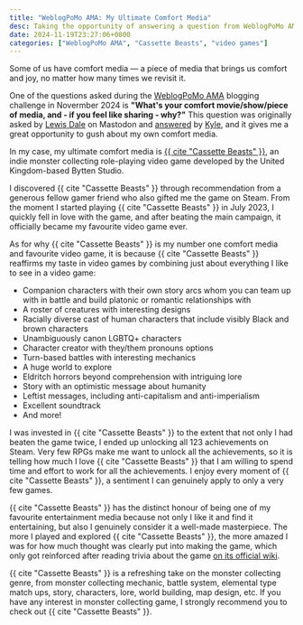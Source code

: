 ```yaml
---
title: "WeblogPoMo AMA: My Ultimate Comfort Media"
desc: Taking the opportunity of answering a question from WeblogPoMo AMA to gush over my ultimate comfort media.
date: 2024-11-19T23:27:06+0800
categories: ["WeblogPoMo AMA", "Cassette Beasts", "video games"]
---
```


Some of us have comfort media — a piece of media that brings us comfort and joy, no matter how many times we revisit it.

One of the questions asked during the [WeblogPoMo AMA](https://weblogpomo.club/challenges) blogging challenge in Novermber 2024 is **"What's your comfort movie/show/piece of media, and - if you feel like sharing - why?"** This question was originally asked by [Lewis Dale](https://lewisdale.dev/) on Mastodon and [answered](https://weblog.kylereddoch.me/2024/11/my-weblogpomoama) by [Kyle](https://weblog.kylereddoch.me/), and it gives me a great opportunity to gush about my own comfort media.

In my case, my ultimate comfort media is [{{ cite "Cassette Beasts" }}](https://www.cassettebeasts.com/), an indie monster collecting role-playing video game developed by the United Kingdom-based Bytten Studio.

I discovered {{ cite "Cassette Beasts" }} through recommendation from a generous fellow gamer friend who also gifted me the game on Steam. From the moment I started playing {{ cite "Cassette Beasts" }} in July 2023, I quickly fell in love with the game, and after beating the main campaign, it officially became my favourite video game ever.

As for why {{ cite "Cassette Beasts" }} is my number one comfort media and favourite video game, it is because {{ cite "Cassette Beasts" }} reaffirms my taste in video games by combining just about everything I like to see in a video game:

- Companion characters with their own story arcs whom you can team up with in battle and build platonic or romantic relationships with
- A roster of creatures with interesting designs
- Racially diverse cast of human characters that include visibly Black and brown characters
- Unambiguously canon LGBTQ+ characters
- Character creator with they/them pronouns options
- Turn-based battles with interesting mechanics
- A huge world to explore
- Eldritch horrors beyond comprehension with intriguing lore
- Story with an optimistic message about humanity
- Leftist messages, including anti-capitalism and anti-imperialism
- Excellent soundtrack
- And more!

I was invested in {{ cite "Cassette Beasts" }} to the extent that not only I had beaten the game twice, I ended up unlocking all 123 achievements on Steam. Very few RPGs make me want to unlock all the achievements, so it is telling how much I love {{ cite "Cassette Beasts" }} that I am willing to spend time and effort to work for all the achievements. I enjoy every moment of {{ cite "Cassette Beasts" }}, a sentiment I can genuinely apply to only a very few games.

{{ cite "Cassette Beasts" }} has the distinct honour of being one of my favourite entertainment media because not only I like it and find it entertaining, but also I genuinely consider it a well-made masterpiece. The more I played and explored {{ cite "Cassette Beasts" }}, the more amazed I was for how much thought was clearly put into making the game, which only got reinforced after reading trivia about the game [on its official wiki](https://wiki.cassettebeasts.com/wiki/Main_Page).

{{ cite "Cassette Beasts" }} is a refreshing take on the monster collecting genre, from monster collecting mechanic, battle system, elemental type match ups, story, characters, lore, world building, map design, etc. If you have any interest in monster collecting game, I strongly recommend you to check out {{ cite "Cassette Beasts" }}.
